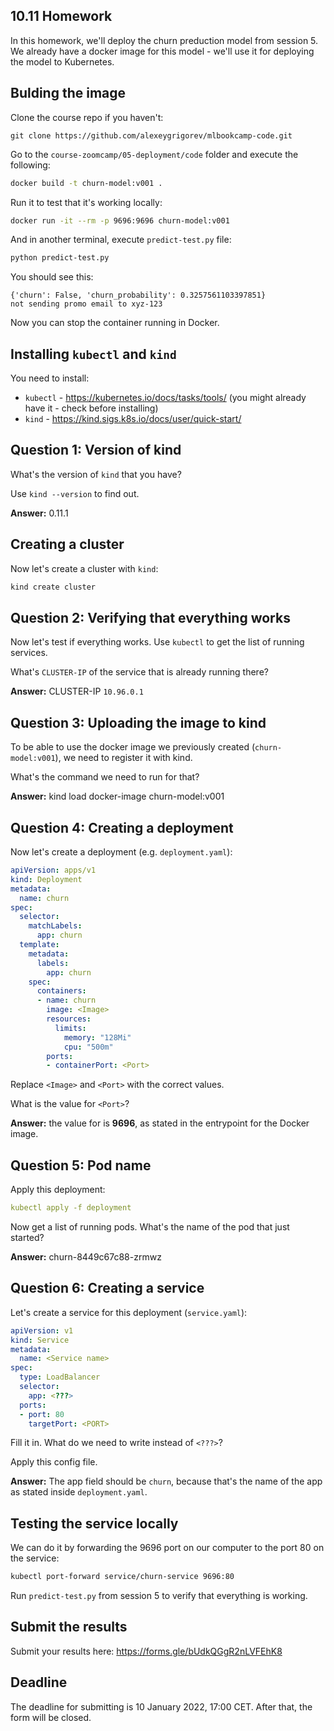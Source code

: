 ## 10.11 Homework

In this homework, we'll deploy the churn preduction model from session 5.
We already have a docker image for this model - we'll use it for 
deploying the model to Kubernetes.


## Bulding the image

Clone the course repo if you haven't:

```
git clone https://github.com/alexeygrigorev/mlbookcamp-code.git
```

Go to the `course-zoomcamp/05-deployment/code` folder and 
execute the following:


```bash
docker build -t churn-model:v001 .
```

Run it to test that it's working locally:

```bash
docker run -it --rm -p 9696:9696 churn-model:v001
```

And in another terminal, execute `predict-test.py` file:

```bash
python predict-test.py
```

You should see this:

```
{'churn': False, 'churn_probability': 0.3257561103397851}
not sending promo email to xyz-123
```

Now you can stop the container running in Docker.


## Installing `kubectl` and `kind`

You need to install:

* `kubectl` - https://kubernetes.io/docs/tasks/tools/ (you might already have it - check before installing)
* `kind` - https://kind.sigs.k8s.io/docs/user/quick-start/


## Question 1: Version of kind

What's the version of `kind` that you have? 

Use `kind --version` to find out.

**Answer:** 0.11.1

## Creating a cluster

Now let's create a cluster with `kind`:

```bash
kind create cluster
```

## Question 2: Verifying that everything works

Now let's test if everything works. Use `kubectl` to get the list of running services. 

What's `CLUSTER-IP` of the service that is already running there? 

**Answer:** CLUSTER-IP `10.96.0.1`

## Question 3: Uploading the image to kind

To be able to use the docker image we previously created (`churn-model:v001`),
we need to register it with kind.

What's the command we need to run for that?

**Answer:** kind load docker-image churn-model:v001

## Question 4: Creating a deployment

Now let's create a deployment (e.g. `deployment.yaml`):

```yaml
apiVersion: apps/v1
kind: Deployment
metadata:
  name: churn
spec:
  selector:
    matchLabels:
      app: churn
  template:
    metadata:
      labels:
        app: churn
    spec:
      containers:
      - name: churn
        image: <Image>
        resources:
          limits:
            memory: "128Mi"
            cpu: "500m"
        ports:
        - containerPort: <Port>
```

Replace `<Image>` and `<Port>` with the correct values.

What is the value for `<Port>`?

**Answer:** the value for <Port> is **9696**, as stated in the entrypoint for the Docker image.

## Question 5: Pod name

Apply this deployment:

```yaml
kubectl apply -f deployment
```

Now get a list of running pods.
What's the name of the pod that just started? 

**Answer:** churn-8449c67c88-zrmwz

## Question 6: Creating a service 

Let's create a service for this deployment (`service.yaml`):

```yaml
apiVersion: v1
kind: Service
metadata:
  name: <Service name>
spec:
  type: LoadBalancer
  selector:
    app: <???>
  ports:
  - port: 80
    targetPort: <PORT>
```

Fill it in. What do we need to write instead of `<???>`?

Apply this config file.

**Answer:** The app field should be `churn`, because that's the name of the app as stated inside `deployment.yaml`.

## Testing the service locally

We can do it by forwarding the 9696 port on our computer to the port 80 on the service:

```bash
kubectl port-forward service/churn-service 9696:80
```
  
Run `predict-test.py` from session 5 to verify that everything is working.

## Submit the results

Submit your results here: https://forms.gle/bUdkQGgR2nLVFEhK8

## Deadline

The deadline for submitting is 10 January 2022, 17:00 CET. After that, the form will be closed.
